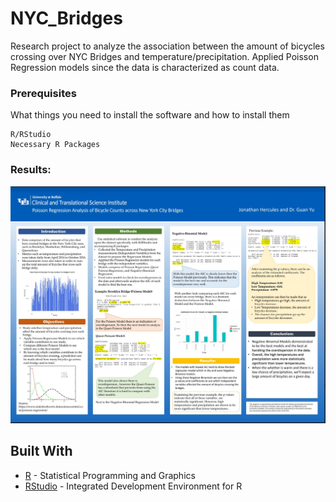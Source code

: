 # NYC_Bridges
Research project to analyze the association between the amount of bicycles crossing over NYC Bridges and temperature/precipitation. Applied Poisson Regression models since the data is characterized as count data. 

### Prerequisites

What things you need to install the software and how to install them

```
R/RStudio
Necessary R Packages
```

### Results:
![Image of Poster](https://github.com/jhercule127/NYC_Bridges/blob/master/Research_Project.JPG)
## Built With

* [R](https://www.r-project.org/) - Statistical Programming and Graphics
* [RStudio](https://rstudio.com/) - Integrated Development Environment for R


